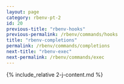 ```yaml
---
layout: page
category: rbenv-pt-2
id: 20
previous-title: "rbenv-hooks"
previous-permalink: /rbenv/commands/hooks
title: "rbenv-completions"
permalink: /rbenv/commands/completions
next-title: "rbenv-exec"
next-permalink: /rbenv/commands/exec
---
```


{% include_relative 2-j-content.md %}
